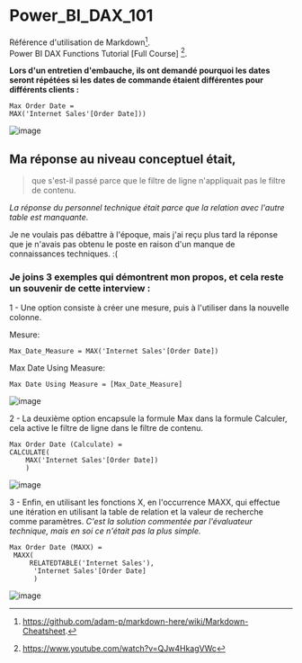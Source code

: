 # Power_BI_DAX_101
Référence d'utilisation de Markdown[^1].   
 Power BI DAX Functions Tutorial [Full Course] [^2].


**Lors d'un entretien d'embauche, ils ont demandé pourquoi les dates seront répétées si les dates de commande étaient différentes pour différents clients :**
``` 
Max Order Date = 
MAX('Internet Sales'[Order Date])) 
```

![image](https://user-images.githubusercontent.com/72107370/236263392-1fb86571-0142-4e13-aaab-a1972c31b121.png)

## Ma réponse au niveau conceptuel était,
> que s'est-il passé parce que le filtre de ligne n'appliquait pas le filtre de contenu.  

*La réponse du personnel technique était parce que la relation avec l'autre table est manquante.*  

Je ne voulais pas débattre à l'époque, mais j'ai reçu plus tard la réponse que je n'avais pas obtenu le poste en raison d'un manque de connaissances techniques. :(

### Je joins 3 exemples qui démontrent mon propos, et cela reste un souvenir de cette interview :

1 - Une option consiste à créer une mesure, puis à l'utiliser dans la nouvelle colonne.

Mesure:
``` 
Max_Date_Measure = MAX('Internet Sales'[Order Date])
```

Max Date Using Measure:
``` 
Max Date Using Measure = [Max_Date_Measure]
```

![image](https://user-images.githubusercontent.com/72107370/236270276-9fb22e5f-85ea-483b-aa4c-0df147ded90c.png)

2 - La deuxième option encapsule la formule Max dans la formule Calculer, cela active le filtre de ligne dans le filtre de contenu.
``` 
Max Order Date (Calculate) = 
CALCULATE(
    MAX('Internet Sales'[Order Date])
    )
``` 
![image](https://user-images.githubusercontent.com/72107370/236270961-5d6aafc0-7a32-4e8d-b321-6bfb67b9e96c.png)


3 - Enfin, en utilisant les fonctions X, en l'occurrence MAXX, qui effectue une itération en utilisant la table de relation et la valeur de recherche comme paramètres.
*C'est la solution commentée par l'évaluateur technique, mais en soi ce n'était pas la plus simple.*

``` 
Max Order Date (MAXX) = 
 MAXX(
     RELATEDTABLE('Internet Sales'),
      'Internet Sales'[Order Date]
      )
``` 
![image](https://user-images.githubusercontent.com/72107370/236272054-a047cf07-023a-4072-b9b5-a3dbfa30b373.png)




[^1]:https://github.com/adam-p/markdown-here/wiki/Markdown-Cheatsheet.
[^2]:https://www.youtube.com/watch?v=QJw4HkagVWc
